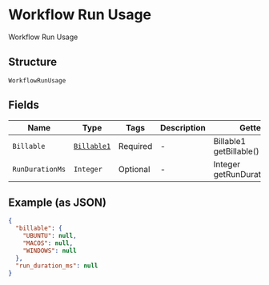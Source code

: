 
# Workflow Run Usage

Workflow Run Usage

## Structure

`WorkflowRunUsage`

## Fields

| Name | Type | Tags | Description | Getter | Setter |
|  --- | --- | --- | --- | --- | --- |
| `Billable` | [`Billable1`](../../doc/models/billable-1.md) | Required | - | Billable1 getBillable() | setBillable(Billable1 billable) |
| `RunDurationMs` | `Integer` | Optional | - | Integer getRunDurationMs() | setRunDurationMs(Integer runDurationMs) |

## Example (as JSON)

```json
{
  "billable": {
    "UBUNTU": null,
    "MACOS": null,
    "WINDOWS": null
  },
  "run_duration_ms": null
}
```

